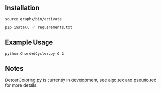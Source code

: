 ## Installation

```{r, engine='bash', count_lines}
source graphs/bin/activate
```

``` bash
pip install -r requirements.txt
```

## Example Usage

``` bash
python ChordedCycles.py 6 2
```

## Notes

DetourColoring.py is currently in development, see algo.tex and pseudo.tex for more details.
